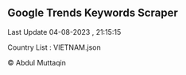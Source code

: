 

## Google Trends Keywords Scraper 
 
Last Update 04-08-2023 , 21:15:15

Country List :
VIETNAM.json



© Abdul Muttaqin 
